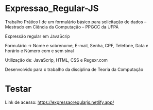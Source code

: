 # Expressao_Regular-JS

Trabalho Prático I de um formulário básico para solicitação de dados – Mestrado em Ciência da Computação – PPGCC da UFPA

Expressão regular em JavaScrip

Formulário -> Nome e sobrenome, E-mail, Senha, CPF, Telefone, Data e horário e Número com e sem sinal 

Utilização de: JavaScrip, HTML, CSS e Regexr.com 

Desenvolvido para o trabalho da disciplina de Teoria da Computação 

# Testar
Link de acesso: https://expressaoregularjs.netlify.app/





